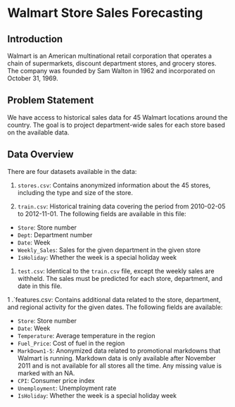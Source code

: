 # Walmart Store Sales Forecasting
## Introduction
Walmart is an American multinational retail corporation that operates a chain of supermarkets, discount department stores, and grocery stores. The company was founded by Sam Walton in 1962 and incorporated on October 31, 1969.

## Problem Statement
We have access to historical sales data for 45 Walmart locations around the country. The goal is to project department-wide sales for each store based on the available data.

## Data Overview
There are four datasets available in the data:

1. `stores.csv`: Contains anonymized information about the 45 stores, including the type and size of the store.

1. `train.csv`: Historical training data covering the period from 2010-02-05 to 2012-11-01. 
The following fields are available in this file:

 - `Store`: Store number
 - `Dept`: Department number
 - `Date`: Week
 - `Weekly_Sales`: Sales for the given department in the given store
 - `IsHoliday`: Whether the week is a special holiday week
1. `test.csv`: Identical to the `train.csv` file, except the weekly sales are withheld. The sales must be predicted for each store, department, and date in this file.

1 .`features.csv: Contains additional data related to the store, department, and regional activity for the given dates. The following fields are available:

 - `Store`: Store number
 - `Date`: Week
 - `Temperature`: Average temperature in the region
 - `Fuel_Price`: Cost of fuel in the region
 - `MarkDown1-5`: Anonymized data related to promotional markdowns that Walmart is running. Markdown data is only available after November 2011 and is not available for all stores all the time. Any missing value is marked with an NA.
 - `CPI`: Consumer price index
 - `Unemployment`: Unemployment rate
 - `IsHoliday`: Whether the week is a special holiday week

